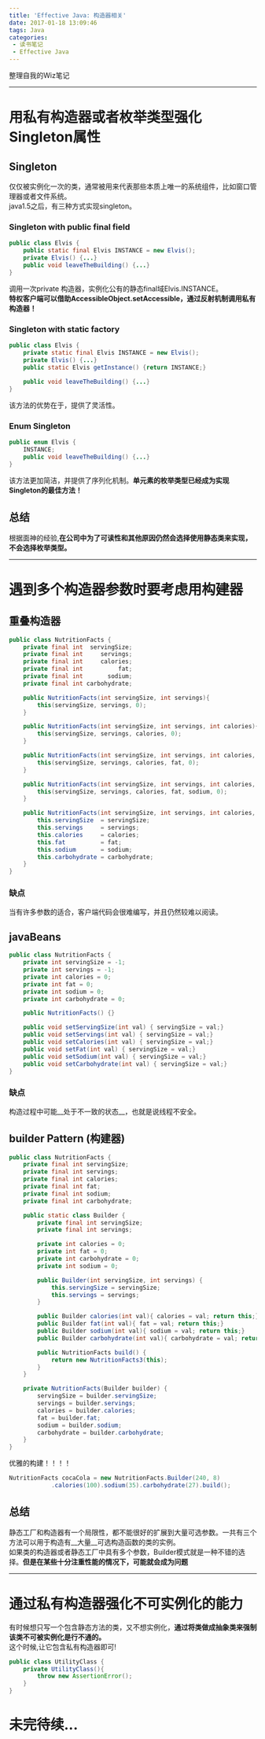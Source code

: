```yaml
---
title: 'Effective Java: 构造器相关'
date: 2017-01-18 13:09:46
tags: Java
categories:
 - 读书笔记
 - Effective Java
---
```


整理自我的Wiz笔记  

---
# 用私有构造器或者枚举类型强化Singleton属性
## Singleton
仅仅被实例化一次的类，通常被用来代表那些本质上唯一的系统组件，比如窗口管理器或者文件系统。  
java1.5之后，有三种方式实现singleton。

### Singleton with public final field
```java
public class Elvis {
    public static final Elvis INSTANCE = new Elvis();
    private Elvis() {...}
    public void leaveTheBuilding() {...}
}
```
调用一次private 构造器，实例化公有的静态final域Elvis.INSTANCE。  
__特权客户端可以借助AccessibleObject.setAccessible，通过反射机制调用私有构造器！__
<!-- more -->
### Singleton with static factory
```java
public class Elvis {
    private static final Elvis INSTANCE = new Elvis();
    private Elvis() {...}
    public static Elvis getInstance() {return INSTANCE;}
    
    public void leaveTheBuilding() {...}
}
```
该方法的优势在于，提供了灵活性。  

### Enum Singleton
```java
public enum Elvis {
    INSTANCE;
    public void leaveTheBuilding() {...}
}
```
该方法更加简洁，并提供了序列化机制。__单元素的枚举类型已经成为实现Singleton的最佳方法！__  
## 总结
根据面神的经验,__在公司中为了可读性和其他原因仍然会选择使用静态类来实现，不会选择枚举类型。__  

---
# 遇到多个构造器参数时要考虑用构建器
## 重叠构造器
```java
public class NutritionFacts {
    private final int  servingSize;
    private final int     servings;
    private final int     calories;
    private final int          fat;
    private final int       sodium;
    private final int carbohydrate;

    public NutritionFacts(int servingSize, int servings){
        this(servingSize, servings, 0);
    }

    public NutritionFacts(int servingSize, int servings, int calories){
        this(servingSize, servings, calories, 0);
    }

    public NutritionFacts(int servingSize, int servings, int calories, int fat){
        this(servingSize, servings, calories, fat, 0);
    }

    public NutritionFacts(int servingSize, int servings, int calories, int fat, int sodium){
        this(servingSize, servings, calories, fat, sodium, 0);
    }

    public NutritionFacts(int servingSize, int servings, int calories, int fat, int sodium, int carbohydrate){
        this.servingSize  = servingSize;
        this.servings     = servings;
        this.calories     = calories;
        this.fat          = fat;
        this.sodium       = sodium;
        this.carbohydrate = carbohydrate;
    }
}
```
### 缺点
当有许多参数的适合，客户端代码会很难编写，并且仍然较难以阅读。  

## javaBeans
```java
public class NutritionFacts {
    private int servingSize = -1;
    private int servings = -1;
    private int calories = 0;
    private int fat = 0;
    private int sodium = 0;
    private int carbohydrate = 0;

    public NutritionFacts() {}

    public void setServingSize(int val) { servingSize = val;}
    public void setServings(int val) { servingSize = val;}
    public void setCalories(int val) { servingSize = val;}
    public void setFat(int val) { servingSize = val;}
    public void setSodium(int val) { servingSize = val;}
    public void setCarbohydrate(int val) { servingSize = val;}
}
```
### 缺点
构造过程中可能__处于不一致的状态__，也就是说线程不安全。

## builder Pattern (构建器)
```java
public class NutritionFacts {
    private final int servingSize;
    private final int servings;
    private final int calories;
    private final int fat;
    private final int sodium;
    private final int carbohydrate;

    public static class Builder {
        private final int servingSize;
        private final int servings;

        private int calories = 0;
        private int fat = 0;
        private int carbohydrate = 0;
        private int sodium = 0;

        public Builder(int servingSize, int servings) {
            this.servingSize = servingSize;
            this.servings = servings;
        }

        public Builder calories(int val){ calories = val; return this;}
        public Builder fat(int val){ fat = val; return this;}
        public Builder sodium(int val){ sodium = val; return this;}
        public Builder carbohydrate(int val){ carbohydrate = val; return this;}

        public NutritionFacts build() {
            return new NutritionFacts3(this);
        }
    }

    private NutritionFacts(Builder builder) {
        servingSize = builder.servingSize;
        servings = builder.servings;
        calories = builder.calories;
        fat = builder.fat;
        sodium = builder.sodium;
        carbohydrate = builder.carbohydrate;
    }
}
```
优雅的构建！！！！  
```java
NutritionFacts cocaCola = new NutritionFacts.Builder(240, 8)
			.calories(100).sodium(35).carbohydrate(27).build();
```
## 总结
静态工厂和构造器有一个局限性，都不能很好的扩展到大量可选参数。一共有三个方法可以用于构造有__大量__可选构造函数的类的实例。  
如果类的构造器或者静态工厂中具有多个参数，Builder模式就是一种不错的选择。__但是在某些十分注重性能的情况下，可能就会成为问题__  

---
 
# 通过私有构造器强化不可实例化的能力
有时候想只写一个包含静态方法的类，又不想实例化，__通过将类做成抽象类来强制该类不可被实例化是行不通的。__  
这个时候,让它包含私有构造器即可!  
```java
public class UtilityClass {
    private UtilityClass(){
        throw new AssertionError();
    }
}
```
# 未完待续...

